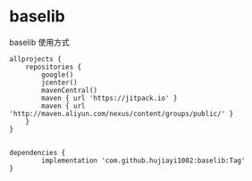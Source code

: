 # baselib
baselib
使用方式

    allprojects {
        repositories {
            google()
            jcenter()
            mavenCentral()
            maven { url 'https://jitpack.io' }
            maven { url 'http://maven.aliyun.com/nexus/content/groups/public/' }
        }
    }


    dependencies {
	        implementation 'com.github.hujiayi1002:baselib:Tag'
    }
